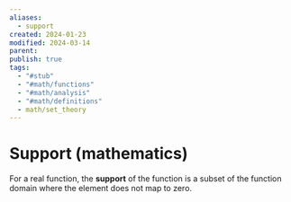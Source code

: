 ```yaml
---
aliases:
  - support
created: 2024-01-23
modified: 2024-03-14
parent: 
publish: true
tags:
  - "#stub"
  - "#math/functions"
  - "#math/analysis"
  - "#math/definitions"
  - math/set_theory
---
```


# Support (mathematics)
For a real function, the **support** of the function is a subset of the function domain where the element does not map to zero.